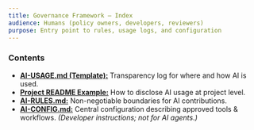 ```yaml
---
title: Governance Framework – Index
audience: Humans (policy owners, developers, reviewers)
purpose: Entry point to rules, usage logs, and configuration
---
```


### Contents
- [**AI-USAGE.md (Template):**](./AI-USAGE.md) Transparency log for where and how AI is used.
- [**Project README Example:**](../../templates/project-setup/PROJECT-README-EXAMPLE.md) How to disclose AI usage at project level.
- [**AI-RULES.md:**](./AI-RULES.md) Non-negotiable boundaries for AI contributions.
- [**AI-CONFIG.md:**](./AI-CONFIG.md) Central configuration describing approved tools & workflows. *(Developer instructions; not for AI agents.)*
